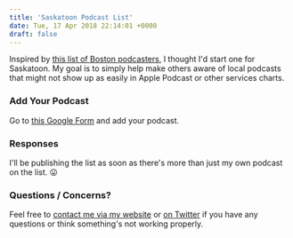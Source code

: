 ```yaml
---
title: 'Saskatoon Podcast List'
date: Tue, 17 Apr 2018 22:14:01 +0000
draft: false
---
```


Inspired by [this list of Boston podcasters](http://on.prx.org/neighborhoodpodcastlist), I thought I'd start one for Saskatoon. My goal is to simply help make others aware of local podcasts that might not show up as easily in Apple Podcast or other services charts.

### Add Your Podcast

Go to [this Google Form](https://goo.gl/forms/nQtBGxnE2qsJBO8J3) and add your podcast.

### Responses

I'll be publishing the list as soon as there's more than just my own podcast on the list. 😛

### Questions / Concerns?

Feel free to [contact me via my website](http://www.lemonproductions.ca/contact/) or [on Twitter](https://twitter.com/ichris) if you have any questions or think something's not working properly.